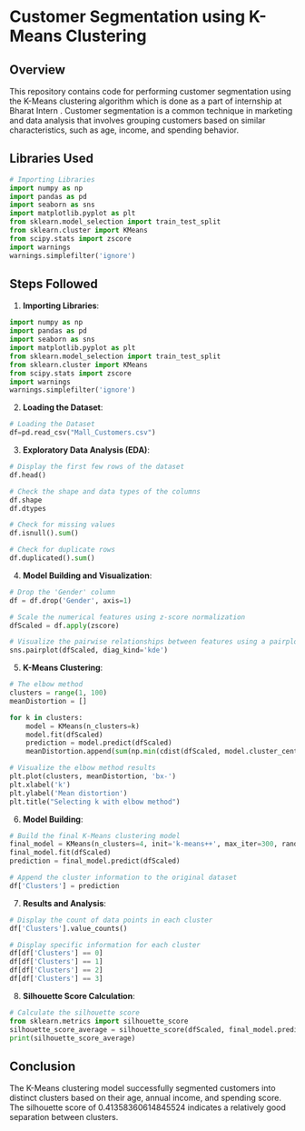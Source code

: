 # Customer Segmentation using K-Means Clustering

## Overview

This repository contains code for performing customer segmentation using the K-Means clustering algorithm which is done as a part of internship at Bharat Intern . Customer segmentation is a common technique in marketing and data analysis that involves grouping customers based on similar characteristics, such as age, income, and spending behavior.

## Libraries Used

```python
# Importing Libraries
import numpy as np 
import pandas as pd 
import seaborn as sns
import matplotlib.pyplot as plt 
from sklearn.model_selection import train_test_split 
from sklearn.cluster import KMeans
from scipy.stats import zscore
import warnings 
warnings.simplefilter('ignore')
```

## Steps Followed

1. **Importing Libraries**:

```python
import numpy as np 
import pandas as pd 
import seaborn as sns
import matplotlib.pyplot as plt 
from sklearn.model_selection import train_test_split 
from sklearn.cluster import KMeans
from scipy.stats import zscore
import warnings 
warnings.simplefilter('ignore')
```

2. **Loading the Dataset**:

```python
# Loading the Dataset
df=pd.read_csv("Mall_Customers.csv")
```

3. **Exploratory Data Analysis (EDA)**:

```python
# Display the first few rows of the dataset
df.head()

# Check the shape and data types of the columns
df.shape
df.dtypes

# Check for missing values
df.isnull().sum()

# Check for duplicate rows
df.duplicated().sum()
```

4. **Model Building and Visualization**:

```python
# Drop the 'Gender' column
df = df.drop('Gender', axis=1)

# Scale the numerical features using z-score normalization
dfScaled = df.apply(zscore)

# Visualize the pairwise relationships between features using a pairplot
sns.pairplot(dfScaled, diag_kind='kde')
```

5. **K-Means Clustering**:

```python
# The elbow method 
clusters = range(1, 100)
meanDistortion = []

for k in clusters:
    model = KMeans(n_clusters=k)
    model.fit(dfScaled)
    prediction = model.predict(dfScaled)
    meanDistortion.append(sum(np.min(cdist(dfScaled, model.cluster_centers_, 'euclidean'), axis=1)) / dfScaled.shape[0])

# Visualize the elbow method results
plt.plot(clusters, meanDistortion, 'bx-')
plt.xlabel('k')
plt.ylabel('Mean distortion')
plt.title("Selecting k with elbow method")
```

6. **Model Building**:

```python
# Build the final K-Means clustering model
final_model = KMeans(n_clusters=4, init='k-means++', max_iter=300, random_state=None)
final_model.fit(dfScaled)
prediction = final_model.predict(dfScaled)

# Append the cluster information to the original dataset
df['Clusters'] = prediction
```

7. **Results and Analysis**:

```python
# Display the count of data points in each cluster
df['Clusters'].value_counts()

# Display specific information for each cluster
df[df['Clusters'] == 0]
df[df['Clusters'] == 1]
df[df['Clusters'] == 2]
df[df['Clusters'] == 3]
```

8. **Silhouette Score Calculation**:

```python
# Calculate the silhouette score
from sklearn.metrics import silhouette_score
silhouette_score_average = silhouette_score(dfScaled, final_model.predict(dfScaled))
print(silhouette_score_average)
```

## Conclusion

The K-Means clustering model successfully segmented customers into distinct clusters based on their age, annual income, and spending score. The silhouette score of 0.41358360614845524 indicates a relatively good separation between clusters.
